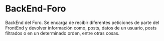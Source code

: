 # BackEnd-Foro
BackEnd del Foro. Se encarga de recibir diferentes peticiones de parte del FrontEnd y devolver información como, posts, datos de un usuario, posts filtrados o en un determinado orden, entre otras cosas.
